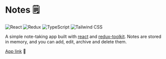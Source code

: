 # Notes 🗒

![React](https://img.shields.io/badge/React-1E2127?logo=react&logoColor=53D1FA)
![Redux](https://img.shields.io/badge/Redux-764ABC?logo=redux&logoColor=white)
![TypeScript](https://img.shields.io/badge/TypeScript-3178C6?logo=typescript&logoColor=white)
![Tailwind CSS](https://img.shields.io/badge/Tailwind_CSS-0B0E19?logo=tailwindcss&logoColor=06B6D4)

A simple note-taking app built with [react](https://react.dev) and [redux-toolkit](https://redux-toolkit.js.org).
Notes are stored in memory, and you can add, edit, archive and delete them.

[App link](https://sashua.github.io/radency-notes-react/) 🚀
